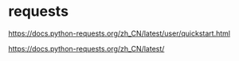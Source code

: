 # requests

https://docs.python-requests.org/zh_CN/latest/user/quickstart.html

https://docs.python-requests.org/zh_CN/latest/
